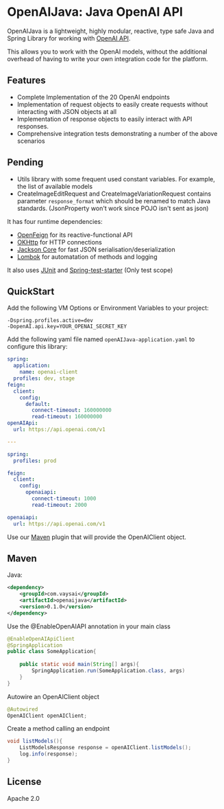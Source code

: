 OpenAIJava: Java OpenAI API
==================================


OpenAIJava is a lightweight, highly modular, reactive, type safe Java and
Spring Library for working with [OpenAI API](https://beta.openai.com/docs/api-reference). 

This allows you to work with the OpenAI models, without the additional overhead of having to write your own
integration code for the platform.


Features
--------

-   Complete Implementation of the 20 OpenAI endpoints
-   Implementation of request objects to easily create requests without interacting with JSON objects at all
-   Implementation of response objects to easily interact with API responses.
-   Comprehensive integration tests demonstrating a number of the above scenarios

Pending
--------
- Utils library with some frequent used constant variables. For example, the list of available models
- CreateImageEditRequest and CreateImageVariationRequest contains parameter `response_format` which should be renamed to match Java standards. (JsonProperty won't work since POJO isn't sent as json)


It has four runtime dependencies:


-   [OpenFeign](https://spring.io/projects/spring-cloud-openfeign) for its
    reactive-functional API
-   [OKHttp](https://square.github.io/okhttp/)
    for HTTP connections
-   [Jackson Core](https://github.com/FasterXML/jackson-core) for fast
    JSON serialisation/deserialization
-   [Lombok](https://projectlombok.org/) for automatation of methods and logging

It also uses
[JUnit](https://junit.org/junit5/) and [Spring-test-starter](https://docs.spring.io/spring-boot/docs/1.5.7.RELEASE/reference/html/boot-features-testing.html) (Only test scope)


QuickStart
---------

Add the following VM Options or Environment Variables to your project:

```
-Dspring.profiles.active=dev
-DopenAI.api.key=YOUR_OPENAI_SECRET_KEY
```

Add the following yaml file named `openAIJava-application.yaml` to configure this library:

```yaml
spring:
  application:
    name: openai-client
  profiles: dev, stage
feign:
  client:
    config:
      default:
        connect-timeout: 160000000
        read-timeout: 160000000
openAIApi:
  url: https://api.openai.com/v1

---

spring:
  profiles: prod

feign:
  client:
    config:
      openaiapi:
        connect-timeout: 1000
        read-timeout: 2000

openaiapi:
  url: https://api.openai.com/v1
```




Use our [Maven](https://github.com/web3j/web3j-maven-plugin) 
plugin that will provide the OpenAIClient object.

Maven
-----

Java:

```xml
<dependency>
    <groupId>com.vaysai</groupId>
    <artifactId>openaijava</artifactId>
    <version>0.1.0</version>
</dependency>
```

Use the @EnableOpenAIAPI annotation in your main class

```java
@EnableOpenAIApiClient
@SpringApplication
public class SomeApplication{
    
    public static void main(String[] args){
        SpringApplication.run(SomeApplication.class, args)
    }
}
```

Autowire an OpenAIClient object

```java
@Autowired
OpenAIClient openAIClient;
```

Create a method calling an endpoint
```java
void listModels(){
    ListModelsResponse response = openAIClient.listModels();
    log.info(response);
}
```




License
------
Apache 2.0
